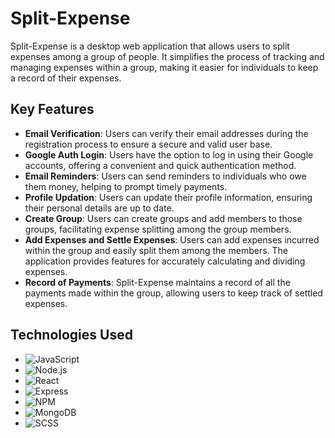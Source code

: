 # Split-Expense

Split-Expense is a desktop web application that allows users to split expenses among a group of people. It simplifies the process of tracking and managing expenses within a group, making it easier for individuals to keep a record of their expenses.

## Key Features

- **Email Verification**: Users can verify their email addresses during the registration process to ensure a secure and valid user base.
- **Google Auth Login**: Users have the option to log in using their Google accounts, offering a convenient and quick authentication method.
- **Email Reminders**: Users can send reminders to individuals who owe them money, helping to prompt timely payments.
- **Profile Updation**: Users can update their profile information, ensuring their personal details are up to date.
- **Create Group**: Users can create groups and add members to those groups, facilitating expense splitting among the group members.
- **Add Expenses and Settle Expenses**: Users can add expenses incurred within the group and easily split them among the members. The application provides features for accurately calculating and dividing expenses.
- **Record of Payments**: Split-Expense maintains a record of all the payments made within the group, allowing users to keep track of settled expenses.

## Technologies Used


- ![JavaScript](https://img.shields.io/badge/-JavaScript-white?style=for-the-badge&logo=javascript&logoColor=white&logoWidth=20&color=F1DB4E)
- ![Node.js](https://img.shields.io/badge/-Node.js-orange?color=8BBF3F&style=for-the-badge&logo=NODE&logoColor=white&logoWidth=20)
- ![React](https://img.shields.io/badge/-React-blue?style=for-the-badge&logo=React&logoColor=white&logoWidth=20)
- ![Express](https://img.shields.io/badge/-Express-purple?color=8BBF3F&style=for-the-badge&logo=Express&logoColor=white&logoWidth=20)
- ![NPM](https://img.shields.io/badge/-NPM-brightgreen?color=DC2C34&style=for-the-badge&logo=NPM&logoColor=white&logoWidth=20)
- ![MongoDB](https://img.shields.io/badge/-MongoDB-orange?color=green&style=for-the-badge&logo=mongoDB&logoColor=white&logoWidth=20)
- ![SCSS](https://img.shields.io/badge/-SCSS-orange?color=264DE4&style=for-the-badge&logo=scss&logoColor=white&logoWidth=20)
